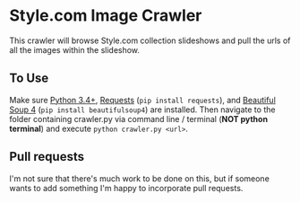 Style.com Image Crawler
=======
This crawler will browse Style.com collection slideshows and pull the urls of all the images within the slideshow. 

To Use
------
Make sure [Python 3.4+](https://www.python.org/downloads/), [Requests](http://docs.python-requests.org/en/latest/) (`pip install requests`), and [Beautiful Soup 4](http://www.crummy.com/software/BeautifulSoup/bs4/doc/) (`pip install beautifulsoup4`) are installed. Then navigate to the folder containing crawler.py via command line / terminal (**NOT python terminal**) and execute `python crawler.py <url>`.

Pull requests
-------
I'm not sure that there's much work to be done on this, but if someone wants to add something I'm happy to incorporate pull requests.
